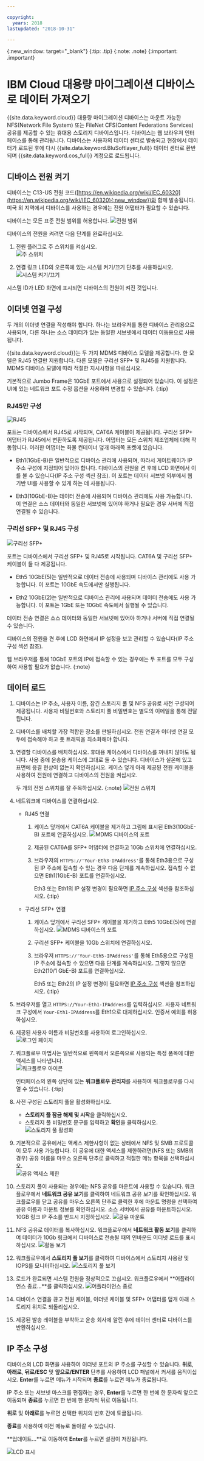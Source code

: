 ```yaml
---

copyright:
  years: 2018
lastupdated: "2018-10-31"

---
```

{:new_window: target="_blank"}
{:tip: .tip}
{:note: .note}
{:important: .important}

# IBM Cloud 대용량 마이그레이션 디바이스로 데이터 가져오기

{{site.data.keyword.cloud}} 대용량 마이그레이션 디바이스는 마운트 가능한 NFS(Network File System) 또는 FileNet CFS(Content Federations Services) 공유를 제공할 수 있는 휴대용 스토리지 디바이스입니다. 디바이스는 웹 브라우저 인터페이스를 통해 관리됩니다. 디바이스는 사용자의 데이터 센터로 발송되고 현장에서 데이터가 로드된 후에 다시 {{site.data.keyword.BluSoftlayer_full}} 데이터 센터로 환반되며 {{site.data.keyword.cos_full}} 계정으로 로드됩니다.


## 디바이스 전원 켜기

디바이스는 C13-US 전원 코드([https://en.wikipedia.org/wiki/IEC_60320](https://en.wikipedia.org/wiki/IEC_60320){:new_window})와 함께 발송됩니다. 미국 외 지역에서 디바이스를 사용하는 경우에는 전원 어댑터가 필요할 수 있습니다.

디바이스는 모든 표준 전원 범위를 허용합니다.
![전원 범위](/images/PowerRating.png)

디바이스의 전원을 켜려면 다음 단계를 완료하십시오. 
1. 전원 플러그로 주 스위치를 켜십시오. <br/>
   ![주 스위치](/images/MDMSPowerOnOff.png)

2. 연결 링크 LED의 오른쪽에 있는 시스템 켜기/끄기 단추를 사용하십시오.
   ![시스템 켜기/끄기](/images/MDMSSystemOnOff.png)

시스템 ID가 LED 화면에 표시되면 디바이스의 전원이 켜진 것입니다.


## 이더넷 연결 구성

두 개의 이더넷 연결을 작성해야 합니다. 하나는 브라우저를 통한 디바이스 관리용으로 사용되며, 다른 하나는 소스 데이터가 있는 동일한 서브넷에서 데이터 이동용으로 사용됩니다.

{{site.data.keyword.cloud}}는 두 가지 MDMS 디바이스 모델을 제공합니다. 한 모델은 RJ45 연결만 지원합니다. 다른 모델은 구리선 SFP+ 및 RJ45를 지원합니다. MDMS 디바이스 모델에 따라 적절한 지시사항을 따르십시오.

기본적으로 Jumbo Frame은 10GbE 포트에서 사용으로 설정되어 있습니다. 이 설정은 UI에 있는 네트워크 포트 수정 옵션을 사용하여 변경할 수 있습니다.
{:tip}

### RJ45만 구성

![RJ45](/images/RJ45PortZoom.png)

포트는 디바이스에서 RJ45로 시작되며, CAT6A 케이블이 제공됩니다. 구리선 SFP+ 어댑터가 RJ45에서 변환하도록 제공됩니다. 어댑터는 모든 스위치 제조업체에 대해 작동합니다. 이러한 어댑터는 화물 컨테이너 덮개 아래쪽 포켓에 있습니다.

- Eth1(1GbE-B)은 일반적으로 디바이스 관리에 사용되며, 따라서 게이트웨이가 IP 주소 구성에 지정되어 있어야 합니다. 디바이스의 전원을 켠 후에 LCD 화면에서 이를 볼 수 있습니다(IP 주소 구성 섹션 참조). 이 포트는 데이터 서브넷 외부에서 웹 기반 UI를 사용할 수 있게 하는 데 사용됩니다.

- Eth3(10GbE-B)는 데이터 전송에 사용되며 디바이스 관리에도 사용 가능합니다. 이 연결은 소스 데이터와 동일한 서브넷에 있어야 하거나 필요한 경우 서버에 직접 연결될 수 있습니다.


### 구리선 SFP+ 및 RJ45 구성

![구리선 SFP+](/images/sfp-ports-sized-port5.png)

포트는 디바이스에서 구리선 SFP+ 및 RJ45로 시작됩니다. CAT6A 및 구리선 SFP+ 케이블이 둘 다 제공됩니다.

- Eth5 10GbE(5)는 일반적으로 데이터 전송에 사용되며 디바이스 관리에도 사용 가능합니다. 이 포트는 10GbE 속도에서만 실행됩니다. 

- Eth2 10GbE(2)는 일반적으로 디바이스 관리에 사용되며 데이터 전송에도 사용 가능합니다. 이 포트는 1GbE 또는 10GbE 속도에서 실행될 수 있습니다. 


데이터 전송 연결은 소스 데이터와 동일한 서브넷에 있어야 하거나 서버에 직접 연결될 수 있습니다.

디바이스의 전원을 켠 후에 LCD 화면에서 IP 설정을 보고 관리할 수 있습니다(IP 주소 구성 섹션 참조). 

웹 브라우저를 통해 10GbE 포트의 IP에 접속할 수 있는 경우에는 두 포트를 모두 구성하여 사용할 필요가 없습니다.
{:note}


## 데이터 로드

1.	디바이스는 IP 주소, 사용자 이름, 잠긴 스토리지 풀 및 NFS 공유로 사전 구성되어 제공됩니다. 사용자 비밀번호와 스토리지 풀 비밀번호는 별도의 이메일을 통해 전달됩니다.

2.	디바이스를 배치할 가장 적합한 장소를 판별하십시오. 전원 연결과 이더넷 연결 모두에 접속해야 하고 풋 트래픽을 최소화해야 합니다.

3.	연결할 디바이스를 배치하십시오. 휴대용 케이스에서 디바이스를 꺼내지 않아도 됩니다. 사용 중에 운송용 케이스에 그대로 둘 수 있습니다. 디바이스가 실온에 있고 표면에 응결 현상이 없는지 확인하십시오. 케이스 덮개 아래 제공된 전원 케이블을 사용하여 전원에 연결하고 디바이스의 전원을 켜십시오.<br/>
    
    두 개의 전원 스위치를 잘 주목하십시오.
    {:note}
    ![전원 스위치](/images/MDMSPowerSwitch.png)

4. 네트워크에 디바이스를 연결하십시오.
    - RJ45 연결
  	  1. 케이스 덮개에서 CAT6A 케이블을 제거하고 그림에 표시된 Eth3(10GbE-B) 포트에 연결하십시오.
      ![MDMS 디바이스의 포트](/images/MDMSNewEth1and3.png)

      2. 제공된 CAT6A를 SFP+ 어댑터에 연결하고 10Gb 스위치에 연결하십시오. 
      3. 브라우저의 `HTTPS://'Your-Eth3-IPAddress'`를 통해 Eth3용으로 구성된 IP 주소에 접속할 수 있는 경우 다음 단계를 계속하십시오. 접속할 수 없으면 Eth1(1GbE-B) 포트를 연결하십시오.<br/>
         
         Eth3 또는 Eth1의 IP 설정 변경이 필요하면 [IP 주소 구성](#configuring-ip-addresses) 섹션을 참조하십시오.
         {:tip}
    - 구리선 SFP+ 연결
      1. 케이스 덮개에서 구리선 SFP+ 케이블을 제거하고 Eth5 10GbE(5)에 연결하십시오.
         ![MDMS 디바이스의 포트](/images/sfp-ports-sized-ports-labeled.png)
      2. 구리선 SFP+ 케이블을 10Gb 스위치에 연결하십시오. 
      3. 브라우저 `HTTPS://'Your-Eth5-IPAddress'`를 통해 Eth5용으로 구성된 IP 주소에 접속할 수 있으면 다음 단계를 계속하십시오. 그렇지 않으면 Eth2(10/1 GbE-B) 포트를 연결하십시오. 

         Eth5 또는 Eth2의 IP 설정 변경이 필요하면 [IP 주소 구성](#configuring-ip-addresses) 섹션을 참조하십시오.
         {:tip}

5. 브라우저를 열고 `HTTPS://Your-Eth1-IPAddress`를 입력하십시오. 사용자 네트워크 구성에서 `Your-Eth1-IPAddress`를 Eth1으로 대체하십시오. 인증서 예외를 허용하십시오.

6. 제공된 사용자 이름과 비밀번호를 사용하여 로그인하십시오.<br/>
    ![로그인 페이지](/images/login.png)

7. 워크플로우 마법사는 일반적으로 왼쪽에서 오른쪽으로 사용되는 특정 품목에 대한 액세스를 나타냅니다.<br/>
    ![워크플로우 아이콘](/images/workflow.png)

    인터페이스의 왼쪽 상단에 있는 **워크플로우 관리자**를 사용하여 워크플로우를 다시 열 수 있습니다. {:tip}

8.	사전 구성된 스토리지 풀을 활성화하십시오.
    - **스토리지 풀 잠금 해제 및 시작**을 클릭하십시오.
    - 스토리지 풀 비밀번호 문구를 입력하고 **확인**을 클릭하십시오.
      ![스토리지 풀 활성화](/images/Unlock.png)

9. 기본적으로 공유에서는 액세스 제한사항이 없는 상태에서 NFS 및 SMB 프로토콜이 모두 사용 가능합니다. 이 공유에 대한 액세스를 제한하려면(NFS 또는 SMB의 경우) 공유 이름을 마우스 오른쪽 단추로 클릭하고 적절한 메뉴 항목을 선택하십시오.<br/>
   ![공유 액세스 제한](/images/ShareAccessControl.png)

10. 스토리지 풀이 사용되는 경우에는 NFS 공유를 마운트에 사용할 수 있습니다. 워크플로우에서 **네트워크 공유 보기**를 클릭하여 네트워크 공유 보기를 확인하십시오. 워크플로우를 닫고 공유를 마우스 오른쪽 단추로 클릭한 후에 마운트 명령을 선택하여 공유 이름과 마운트 정보를 확인하십시오. 소스 서버에서 공유를 마운트하십시오. 10GB 링크 IP 주소를 반드시 지정하십시오.
    ![공유 마운트](/images/MountCommand.png)

11. NFS 공유로 데이터를 복사하십시오. 워크플로우에서 **네트워크 활동 보기**를 클릭하여 데이터가 10Gb 링크에서 디바이스로 전송될 때의 인바운드 이더넷 로드를 표시하십시오.
    ![활동 보기](/images/SystemNetworkPerf.png)

12. 워크플로우에서 **스토리지 풀 보기**를 클릭하여 디바이스에서 스토리지 사용량 및 IOPS를 모니터하십시오.
    ![스토리지 풀 보기](/images/SystemStoragePoolPerf.png)

13.	로드가 완료되면 시스템 전원을 정상적으로 끄십시오. 워크플로우에서 **어플라이언스 종료...**를 클릭하십시오.
    ![어플라이언스 종료](/images/SystemShutdown.png)

14.	디바이스 연결을 끊고 전원 케이블, 이더넷 케이블 및 SFP+ 어댑터를 덮개 아래 스토리지 위치로 되돌리십시오.

16.	제공된 발송 레이블을 부착하고 운송 회사에 알린 후에 데이터 센터로 디바이스를 반환하십시오.


## IP 주소 구성

디바이스의 LCD 화면을 사용하여 이더넷 포트의 IP 주소를 구성할 수 있습니다. **위로**, **아래로**, **뒤로/ESC** 및 **앞으로/ENTER** 단추를 사용하여 LCD 패널에서 커서를 움직이십시오. **Enter**를 누르면 메뉴가 시작되며 **종료**를 누르면 메뉴가 종료됩니다.

IP 주소 또는 서브넷 마스크를 편집하는 경우, **Enter**를 누르면 한 번에 한 문자씩 앞으로 이동되며 **종료**를 누르면 한 번에 한 문자씩 뒤로 이동됩니다.

**위로** 및 **아래로**를 누르면 선택한 위치의 번호 간에 토글됩니다.

**종료**를 사용하여 이전 메뉴로 돌아갈 수 있습니다.

**업데이트...**로 이동하여 **Enter**를 누르면 설정이 저장됩니다.

  ![LCD 표시](/images/MDMSLCD.png)
